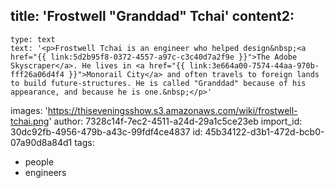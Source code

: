 title: 'Frostwell "Granddad" Tchai'
content2:
  -
    type: text
    text: '<p>Frostwell Tchai is an engineer who helped design&nbsp;<a href="{{ link:5d2b95f8-0372-4557-a97c-c3c40d7a2f9e }}">The Adobe Skyscraper</a>. He lives in <a href="{{ link:3e664a00-7574-44aa-970b-fff26a06d4f4 }}">Monorail City</a> and often travels to foreign lands to build future-structures. He is called "Granddad" because of his appearance, and because he is one.&nbsp;</p>'
images: 'https://thiseveningsshow.s3.amazonaws.com/wiki/frostwell-tchai.png'
author: 7328c14f-7ec2-4511-a24d-29a1c5ce23eb
import_id: 30dc92fb-4956-479b-a43c-99fdf4ce4837
id: 45b34122-d3b1-472d-bcb0-07a90d8a84d1
tags:
  - people
  - engineers
